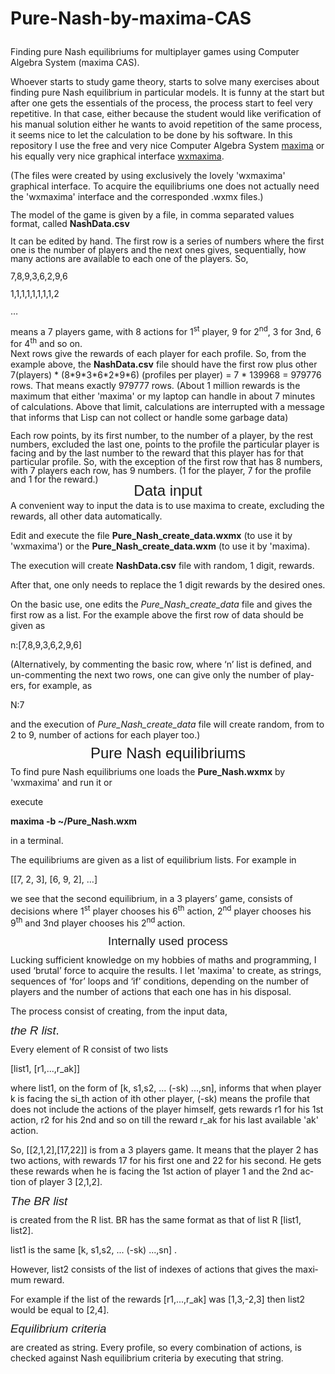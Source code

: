 # Pure-Nash-by-maxima-CAS</p>
Finding pure Nash
equilibriums for multiplayer games using Computer Algebra System
(maxima CAS).

Whoever starts to
study game theory, starts to solve many exercises about finding pure
Nash equilibrium in particular models. It is funny at the start but
after one gets the essentials of the process, the process start to
feel very repetitive. In that case, either because the student would
like verification of his manual solution either he wants to avoid
repetition of the same process, it seems nice to let the calculation
to be done by his software. In this repository I use the free and
very nice Computer Algebra System
[maxima](https://maxima.sourceforge.io/index.html) or his equally
very nice graphical interface [wxmaxima](https://wxmaxima-developers.github.io/wxmaxima/).

(The files were created by using exclusively the lovely 'wxmaxima' graphical interface. To acquire the equilibriums one does not
actually need the 'wxmaxima' interface and the corresponded .wxmx files.)


<p style="line-height: 100%; margin-bottom: 0cm">The model of the
game is given by a file, in comma separated values format, called
<b>NashData.csv</b></p>
<p style="line-height: 100%; margin-bottom: 0cm">It can be edited by
hand. The first row is a series of numbers where the first one is the
number of players and the next ones gives, sequentially, how many
actions are available to each one of the players. So,</p>
<p style="line-height: 100%; margin-bottom: 0cm">7,8,9,3,6,2,9,6</p>
<p style="line-height: 100%; margin-bottom: 0cm">1,1,1,1,1,1,1,1,2</p>
<p style="line-height: 100%; margin-bottom: 0cm">…</p>
<p style="line-height: 100%; margin-bottom: 0cm">means a 7 players
game, with 8 actions for 1<sup>st</sup> player, 9 for 2<sup>nd</sup>,
3 for 3nd, 6 for 4<sup>th</sup> and so on.</p>
Next rows give the rewards of each player for each profile. So, from the example above,
the <b>NashData.csv</b> file should have the first row plus other 7(players)
* (8*9*3*6*2*9*6) (profiles per player) = 7 * 139968 =  979776 rows.
That means exactly 979777 rows. (About 1 million rewards is the
maximum that either 'maxima' or my laptop can handle in about 7 minutes
of calculations. Above that limit, calculations are interrupted with
a message that informs that Lisp can not collect or handle some
garbage data)

<p style="line-height: 100%; margin-bottom: 0cm">Each row points, by
its first number, to the number of a player, by the rest numbers, excluded
the last one, points to the profile the particular player is facing and
by the last number to the reward that this player has for that
particular profile.  So, with the exception of the first row that has 8 numbers, with 7 players each row, has 9 numbers. (1 for the player, 7 for the
profile and 1 for the reward.)</p>
<p align="center" style="line-height: 100%; margin-top: 0.11cm; margin-bottom: 0.21cm; page-break-after: avoid">
<font face="Liberation Sans, sans-serif"><font size="5" style="font-size: 18pt">Data
input</font></font></p>
A convenient way to input the data is to use maxima to create, excluding the rewards, all other
data automatically.

Edit and execute the file <b>Pure_Nash_create_data.wxmx</b> (to use it by 'wxmaxima')
or the <b>Pure_Nash_create_data.wxm</b> (to use it by 'maxima).

The execution will create <span lang="en-US"><b>NashData.csv</b> </span><span lang="en-US">file
with random, 1 digit, rewards.</span>
<p><span lang="en-US">After that, one only needs to replace the 1
digit rewards by the desired ones.</span></p>
<p><span lang="en-US">On the basic use, one edits the
  </span><span lang="en-US"><i>Pure_Nash_create_data</i> </span><span lang="en-US">file
and gives the first row as a list. For the example above the first
row of data should be given as</span></p>
<p><span lang="en-US">n:[</span><span lang="en-US">7,8,9,3,6,2,9,6</span><span lang="en-US">]</span></p>
<p><span lang="en-US">(Alternatively, by commenting the basic row, where ‘n’ list is defined, and un-commenting the next two rows,
one can give only the number of players, for example, as</span></p>
<p><span lang="en-US">N:7</span></p>
<p><span lang="en-US">and the execution of </span><span lang="en-US"><i>Pure_Nash_create_data</i>
</span><span lang="en-US">file will create random, from to 2 to 9,
number of actions for each player too.)</span></p>
<p align="center" style="line-height: 100%; margin-top: 0.11cm; margin-bottom: 0.21cm; page-break-after: avoid">
<font face="Liberation Sans, sans-serif"><font size="5" style="font-size: 18pt">Pure
Nash equilibriums</font></font></p>
<p>To find pure Nash equilibriums one loads the <b>Pure_Nash.wxmx</b> by 'wxmaxima' and run it
  or</p>
execute


<p><span lang="en-US"><B>maxima -b ~/Pure_Nash.wxm</B></span></p>
<p><span lang="en-US">in a terminal.</span></p>
<p><span lang="en-US">The equilibriums are given as a list of
equilibrium lists. For example in</span></p>
<p><span lang="en-US">[[7, 2, 3], [6, 9, 2], …]
  
we see that the second equilibrium, in a 3 players’ game, consists of decisions
where 1</span><sup><span lang="en-US">st</span></sup><span lang="en-US">
player chooses his 6</span><sup><span lang="en-US">th</span></sup><span lang="en-US">
action, 2</span><sup><span lang="en-US">nd</span></sup><span lang="en-US">
player chooses his 9</span><sup><span lang="en-US">th</span></sup><span lang="en-US">
and 3nd player chooses his 2</span><sup><span lang="en-US">nd </span></sup><span lang="en-US">action.</span></p>
<p align="center" style="line-height: 100%; margin-top: 0.11cm; margin-bottom: 0.21cm; page-break-after: avoid">
<font face="Liberation Sans, sans-serif"><font size="4" style="font-size: 14pt">Internally
used process</font></font></p>
<p>Lucking sufficient knowledge on my hobbies of maths and
programming, I used ‘brutal’ force to acquire the results. I let 'maxima' to create, as strings, sequences of ‘for’
loops and ‘if’ conditions, depending on the number of players and the number of actions that each one has in his disposal.</span></p>
<p><span lang="en-US">The process consist of creating, from the input
data,</span></p>
<p style="line-height: 100%; margin-top: 0.42cm; margin-bottom: 0.21cm; page-break-after: avoid">
<font face="Liberation Sans, sans-serif"><font size="4" style="font-size: 14pt"><i>the
  R list</i>.</font></font></p>
<p><span lang="en-US">Every element of R consist of two lists</span></p>
<p><span lang="en-US">[list1, [r1,...,r_ak]]</span></p>
<p><span lang="en-US">where list1, on the form of [k, s1,s2, ... (-sk) ...,sn], informs that when player k is facing the si_th action of ith other
player, (-sk) means the profile that does not include the actions of the player himself, gets rewards r1 for his 1st action, r2 for his
2nd and so on till the reward r_ak  for his last available 'ak' action.</span></p>
<p><span lang="en-US">So, [[2,1,2],[17,22]] is from a 3 players game.
It means that the player 2 has two actions, with rewards 17 for his first one and 22 for his second. He gets these rewards when he is facing
the 1st action of player 1 and the 2nd action of player 3 [2,1,2].</span></p>
<p style="line-height: 100%; margin-top: 0.42cm; margin-bottom: 0.21cm; page-break-after: avoid">
  <font face="Liberation Sans, sans-serif"><font size="4" style="font-size: 14pt"><i>The BR list</i></font></font></p>
<p><span lang="en-US">is created from the R list. BR has the same
format as that of list R [list1, list2].</span></p>
<p><span lang="en-US">list1 is the same [k, s1,s2, ... (-sk) ...,sn]
.</span></p>
<p><span lang="en-US">However, list2 consists of the list of indexes
of actions that gives the maximum reward.</span></p>
<p><span lang="en-US">For example if the list of the rewards [r1,...,r_ak] was
[1,3,-2,3] then list2 would be equal to [2,4].</span></p>
<p style="line-height: 100%; margin-top: 0.42cm; margin-bottom: 0.21cm; page-break-after: avoid">
<font face="Liberation Sans, sans-serif"><font size="4" style="font-size: 14pt"><i>Equilibrium
  criteria</i></font></font></p>
<p>are created as string. Every profile, so every combination of
actions, is checked against Nash equilibrium criteria by executing
that string.</p>
